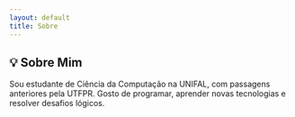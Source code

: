 ```yaml
---
layout: default
title: Sobre
---
```


## 💡 Sobre Mim

Sou estudante de Ciência da Computação na UNIFAL, com passagens anteriores pela UTFPR.
Gosto de programar, aprender novas tecnologias e resolver desafios lógicos.

